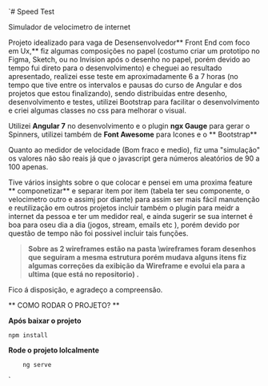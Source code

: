 `# Speed Test

Simulador de velocimetro de internet

Projeto idealizado para vaga de  Desensenvolvedor** Front End com foco em Ux,** fiz algumas composições no papel (costumo criar um prototipo no Figma, Sketch, ou no Invision após o desenho no papel, porém devido ao tempo fui  direto para o desenvolvimento) e cheguei ao resultado apresentado, realizei esse teste em aproximadamente 6 a 7 horas (no tempo que tive entre os intervalos e pausas do  curso de Angular e dos projetos que estou finalizando), sendo distribuidas entre desenho,  desenvolvimento e testes, utilizei Bootstrap para facilitar o desenvolvimento  e criei algumas classes no css para melhorar o visual.

Utilizei **Angular 7** no desenvolvimento e o plugin  **ngx Gauge** para gerar o Spinners, utilizei também de  **Font Awesome** para Icones e o ** Bootstrap**

Quanto ao medidor de velocidade (Bom fraco e medio), fiz uma "simulação" os valores não são reais já que o javascript gera números aleatórios de 90 a 100 apenas.

Tive vários insights sobre o que colocar e pensei em uma proxima feature  ** componetizar** e separar item por item (tabela ter seu componente, o velocimetro outro e assimj por diante) para assim ser mais fácil manutenção e reutilização em outros projetos incluir também   o plugin para meidr a internet da pessoa  e ter um medidor  real, e ainda sugerir se sua internet é boa para oseu dia a dia (jogos, stream, emails etc ), porém devido por questão de tempo não foi possivel incluir tais funções.



> **Sobre as 2 wireframes estão na pasta \wireframes foram desenhos que seguiram a mesma estrutura porém mudava alguns itens fiz algumas correções da exibição da Wireframe e evolui ela para a ultima (que está no repositorio) .**




Fico á disposição,  e agradeço a compreensão.

** COMO RODAR O PROJETO? **

**Após baixar o projeto**

    npm install

**Rode o projeto lolcalmente**


        ng serve
    	

`
